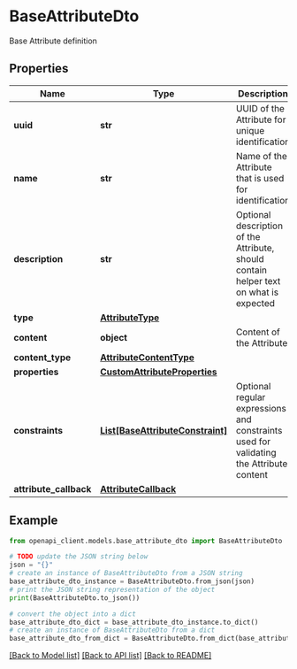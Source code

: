 # BaseAttributeDto

Base Attribute definition

## Properties

Name | Type | Description | Notes
------------ | ------------- | ------------- | -------------
**uuid** | **str** | UUID of the Attribute for unique identification | 
**name** | **str** | Name of the Attribute that is used for identification | 
**description** | **str** | Optional description of the Attribute, should contain helper text on what is expected | [optional] 
**type** | [**AttributeType**](AttributeType.md) |  | 
**content** | **object** | Content of the Attribute | [optional] 
**content_type** | [**AttributeContentType**](AttributeContentType.md) |  | 
**properties** | [**CustomAttributeProperties**](CustomAttributeProperties.md) |  | 
**constraints** | [**List[BaseAttributeConstraint]**](BaseAttributeConstraint.md) | Optional regular expressions and constraints used for validating the Attribute content | [optional] 
**attribute_callback** | [**AttributeCallback**](AttributeCallback.md) |  | [optional] 

## Example

```python
from openapi_client.models.base_attribute_dto import BaseAttributeDto

# TODO update the JSON string below
json = "{}"
# create an instance of BaseAttributeDto from a JSON string
base_attribute_dto_instance = BaseAttributeDto.from_json(json)
# print the JSON string representation of the object
print(BaseAttributeDto.to_json())

# convert the object into a dict
base_attribute_dto_dict = base_attribute_dto_instance.to_dict()
# create an instance of BaseAttributeDto from a dict
base_attribute_dto_from_dict = BaseAttributeDto.from_dict(base_attribute_dto_dict)
```
[[Back to Model list]](../README.md#documentation-for-models) [[Back to API list]](../README.md#documentation-for-api-endpoints) [[Back to README]](../README.md)


